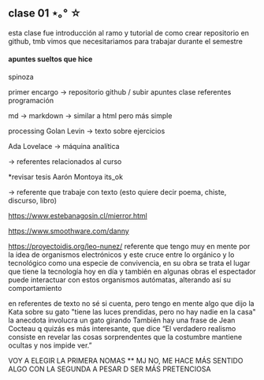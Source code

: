 ## clase 01 ⋆｡° ☆

esta clase fue introducción al ramo y tutorial de como crear repositorio en github, tmb vimos que necesitariamos para trabajar durante el semestre 

#### apuntes sueltos que hice 

spinoza

primer encargo → repositorio github / subir apuntes clase 
referentes programación

md → markdown →  similar a html pero más simple 

processing
Golan Levin →  texto sobre ejercicios 

Ada Lovelace → máquina analítica

→ referentes relacionados al curso

*revisar tesis Aarón Montoya its_ok 

→ referente que trabaje con texto (esto quiere decir poema, chiste, discurso, libro)

<https://www.estebanagosin.cl/mierror.html>

<https://www.smoothware.com/danny>

<https://proyectoidis.org/leo-nunez/> referente que tengo muy en mente por la idea de organismos electrónicos y este cruce entre lo orgánico y lo tecnológico como una especie de convivencia, en su obra se trata el lugar que tiene la tecnología hoy en día y también en algunas obras el espectador puede interactuar con estos organismos autómatas, alterando así su comportamiento 

 en referentes de texto no sé si cuenta, pero tengo en mente algo que dijo la Kata sobre su gato "tiene las luces prendidas, pero no hay nadie en la casa"  la anecdota involucra un gato girando 
También hay una frase de Jean Cocteau q quizás es más interesante, que dice “El verdadero realismo consiste en revelar las cosas sorprendentes que la costumbre mantiene ocultas y nos impide ver.”

VOY A ELEGIR LA PRIMERA NOMAS
** MJ NO, ME HACE MÁS SENTIDO ALGO CON LA SEGUNDA A PESAR D SER MÁS PRETENCIOSA 
